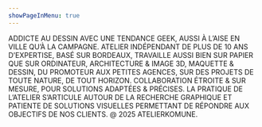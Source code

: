 ```yaml
---
showPageInMenu: true
---
```


ADDICTE AU DESSIN AVEC UNE TENDANCE
GEEK, AUSSI À L’AISE EN VILLE QU’À LA
CAMPAGNE.
ATELIER INDÉPENDANT DE PLUS DE 10
ANS D’EXPERTISE, BASÉ SUR BORDEAUX,
TRAVAILLE AUSSI BIEN SUR PAPIER QUE
SUR ORDINATEUR, ARCHITECTURE & IMAGE
3D, MAQUETTE & DESSIN, DU PROMOTEUR
AUX PETITES AGENCES, SUR DES PROJETS
DE TOUTE NATURE, DE TOUT HORIZON.
COLLABORATION ÉTROITE & SUR MESURE,
POUR SOLUTIONS ADAPTÉES & PRÉCISES. LA
PRATIQUE DE L’ATELIER S’ARTICULE AUTOUR
DE LA RECHERCHE GRAPHIQUE ET PATIENTE
DE SOLUTIONS VISUELLES PERMETTANT DE
RÉPONDRE AUX OBJECTIFS DE NOS CLIENTS.
@ 2025 ATELIERKOMUNE.

